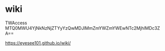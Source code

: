 # wiki

TWAccess MTQ0MWU4YjNkNzNjZTYyYzQwMDJlMmZmYWZmYWEwNTc2MjhlMDc3ZA==

<https://eyesee101.github.io/wiki/>